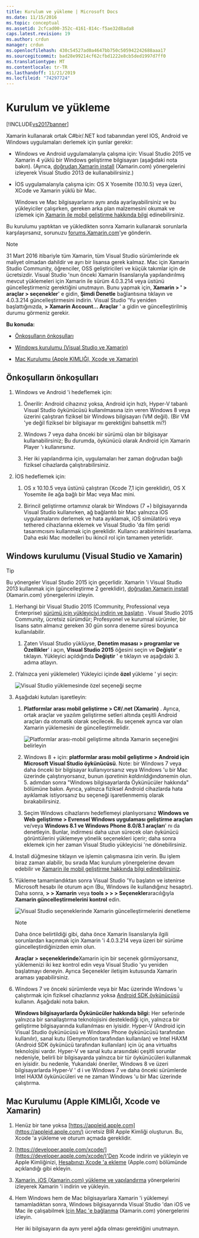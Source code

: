 ```yaml
---
title: Kurulum ve yükleme | Microsoft Docs
ms.date: 11/15/2016
ms.topic: conceptual
ms.assetid: 2cfcad00-352c-4161-814c-f5ae32d8ada8
caps.latest.revision: 19
ms.author: crdun
manager: crdun
ms.openlocfilehash: 430c54527ad0a4647bb750c505942242688aaa17
ms.sourcegitcommit: bad28e99214cf62cfbd1222e8cb5ded1997d7ff0
ms.translationtype: MT
ms.contentlocale: tr-TR
ms.lasthandoff: 11/21/2019
ms.locfileid: "74297724"
---
```

# <a name="setup-and-install"></a>Kurulum ve yükleme
[!INCLUDE[vs2017banner](../includes/vs2017banner.md)]

Xamarin kullanarak ortak C#bir/.NET kod tabanından yerel IOS, Android ve Windows uygulamaları derlemek için şunlar gerekir:  
  
- Windows ve Android uygulamalarıyla çalışma için: Visual Studio 2015 ve Xamarin 4 yüklü bir Windows geliştirme bilgisayarı (aşağıdaki nota bakın). (Ayrıca, [doğrudan Xamarin install](https://developer.xamarin.com/guides/cross-platform/getting_started/requirements/#install) (Xamarin.com) yönergelerini izleyerek Visual Studio 2013 de kullanabilirsiniz.)   
  
- İOS uygulamalarıyla çalışma için: OS X Yosemite (10.10.5) veya üzeri, XCode ve Xamarin yüklü bir Mac.  
  
  Windows ve Mac bilgisayarlarını aynı anda ayarlayabilirsiniz ve bu yükleyiciler çalışırken, gereken arka plan malzemesini okumak ve izlemek için [Xamarin ile mobil geliştirme hakkında bilgi](../cross-platform/learn-about-mobile-development-with-xamarin.md) edinebilirsiniz.  
 
Bu kurulumu yaptıktan ve yükledikten sonra Xamarin kullanarak sorunlarla karşılaşırsanız, sorunuzu [forums.Xamarin.com](https://forums.xamarin.com/)'ye gönderin.
  
> [!NOTE]
> 31 Mart 2016 itibariyle tüm Xamarin, tüm Visual Studio sürümlerinde ek maliyet olmadan dahildir ve ayrı bir lisansa gerek kalmaz. Mac için Xamarin Studio Community, öğrenciler, OSS geliştiricileri ve küçük takımlar için de ücretsizdir. Visual Studio 'nun önceki Xamarin lisanslarıyla yapılandırılmış mevcut yüklemeleri için Xamarin ile sürüm 4.0.3.214 veya üstünü güncelleştirmeniz gerektiğini unutmayın. Bunu yapmak için, **Xamarin > ' > araçlar > seçenekler**' e gidin, **Şimdi Denetle** bağlantısına tıklayın ve 4.0.3.214 güncelleştirmesini indirin. Visual Studio 'Yu yeniden başlattığınızda, **> Xamarin Account... Araçlar** ' a gidin ve güncelleştirilmiş durumu görmeniz gerekir.  
  
 **Bu konuda:**  
  
- [Önkoşulların önkoşulları](#prereq)  
  
- [Windows kurulumu (Visual Studio ve Xamarin)](#windows)  
  
- [Mac Kurulumu (Apple KIMLIĞI, Xcode ve Xamarin)](#mac)  
  
## <a name="prereq"></a>Önkoşulların önkoşulları  
  
1. Windows ve Android 'i hedeflemek için:  
  
    1. Önerilir: Android cihazınız yoksa, Android için hızlı, Hyper-V tabanlı Visual Studio öykünücüsü kullanılmasına izin veren Windows 8 veya üzerini çalıştıran fiziksel bir Windows bilgisayarı (VM değil). (Bir VM 'ye değil fiziksel bir bilgisayar mı gerektiğini bahsettik mi?)  
  
    1. Windows 7 veya daha önceki bir sürümü olan bir bilgisayar kullanabilirsiniz; Bu durumda, öykünücü olarak Android için Xamarin Player 'ı kullanırsınız. 
    
    1. Her iki yapılandırma için, uygulamaları her zaman doğrudan bağlı fiziksel cihazlarda çalıştırabilirsiniz.  
  
1. İOS hedeflemek için:  
  
    1. OS x 10.10.5 veya üstünü çalıştıran (Xcode 7,1 için gereklidir), OS X Yosemite ile ağa bağlı bir Mac veya Mac mini.  
  
    1. Birincil geliştirme ortamınız olarak bir Windows (7 +) bilgisayarında Visual Studio kullanırken, ağ bağlantılı bir Mac yalnızca iOS uygulamalarını derlemek ve hata ayıklamak, iOS simülatörü veya tethered cihazlarına eklemek ve Visual Studio 'da film şeridi tasarımcısını kullanmak için gereklidir. Kullanıcı arabirimini tasarlama. Daha eski Mac modelleri bu ikincil rol için tamamen yeterlidir.  
  
## <a name="windows"></a>Windows kurulumu (Visual Studio ve Xamarin)  
  
> [!TIP]
> Bu yönergeler Visual Studio 2015 için geçerlidir. Xamarin 'i Visual Studio 2013 kullanmak için (güncelleştirme 2 gereklidir), [doğrudan Xamarin install](https://developer.xamarin.com/guides/cross-platform/getting_started/requirements/#install) (Xamarin.com) yönergelerini izleyin.  
  
1. Herhangi bir Visual Studio 2015 (Community, Professional veya Enterprise) [sürümü için yükleyiciyi indirin ve başlatın](https://www.visualstudio.com/downloads/download-visual-studio-vs.aspx) . Visual Studio 2015 Community, ücretsiz sürümdür; Profesyonel ve kurumsal sürümler, bir lisans satın almanız gereken 30 gün sonra deneme süresi boyunca kullanılabilir.  
  
   1. Zaten Visual Studio yüklüyse, **Denetim masası > programlar ve Özellikler**' i açın, **Visual Studio 2015** öğesini seçin ve **Değiştir**' e tıklayın. Yükleyici açıldığında **Değiştir** ' e tıklayın ve aşağıdaki 3. adıma atlayın.  
  
2. (Yalnızca yeni yüklemeler) Yükleyici içinde **özel** yükleme ' yi seçin:  
  
    ![Visual Studio yüklemesinde özel seçeneği seçme](../cross-platform/media/cross-plat-xamarin-setup-1.png "Çapraz Plat Xamarin Kurulum 1")  
  
3. Aşağıdaki kutuları işaretleyin:  
  
   1. **Platformlar arası mobil geliştirme > C#/.net (Xamarin)** . Ayrıca, ortak araçlar ve yazılım geliştirme setleri altında çeşitli Android araçları da otomatik olarak seçilecek. Bu seçenek ayrıca var olan Xamarin yüklemesini de güncelleştirmelidir.  
  
        ![Platformlar arası&#45;mobil geliştirme altında Xamarin seçeneğini belirleyin](../cross-platform/media/cross-plat-xamarin-setup-2.png "Çapraz Plat Xamarin Kurulum 2")  
  
   2. Windows 8 + için: **platformlar arası mobil geliştirme > Android için Microsoft Visual Studio öykünücüsü**. Note: bir Windows 7 veya daha önceki bir bilgisayar kullanıyorsanız veya Windows 'u bir Mac üzerinde çalıştırıyorsanız, bunun *işaretinin kaldırıldığından*emin olun. 5\. adımdan sonra "Windows bilgisayarlarda Öykünücüler hakkında" bölümüne bakın. Ayrıca, yalnızca fiziksel Android cihazlarda hata ayıklamak istiyorsanız bu seçeneği işaretlenmemiş olarak bırakabilirsiniz.  
  
   3. Seçim Windows cihazlarını hedeflemeyi planlıyorsanız **Windows ve Web geliştirme > Evrensel Windows uygulaması geliştirme araçları** ve/veya **Windows 8.1 ve Windows Phone 8.0/8.1 araçları**' nı da denetleyin. Bunlar, indirmesi daha uzun sürecek olan öykünücü görüntülerini yüklemeye yönelik seçenekleri içerir; daha sonra eklemek için her zaman Visual Studio yükleyicisi 'ne dönebilirsiniz.  
  
4. Install düğmesine tıklayın ve işlemin çalışmasına izin verin. Bu işlem biraz zaman alabilir, bu sırada Mac kurulum yönergelerine devam edebilir ve [Xamarin ile mobil geliştirme hakkında bilgi edinebilirsiniz](../cross-platform/learn-about-mobile-development-with-xamarin.md).  
  
5. Yükleme tamamlandıktan sonra Visual Studio 'Yu başlatın ve istenirse Microsoft hesabı ile oturum açın (Bu, Windows ile kullandığınız hesaptır). Daha sonra, **> > Xamarin** veya **tools > > > Seçenekler**aracılığıyla **Xamarin güncelleştirmelerini kontrol** edin.  
  
    ![Visual Studio seçeneklerinde Xamarin güncelleştirmelerini denetleme](../cross-platform/media/cross-plat-xamarin-setup-3.png "Çapraz Plat Xamarin kurulumu 3")  
  
   > [!NOTE]
   > Daha önce belirtildiği gibi, daha önce Xamarin lisanslarıyla ilgili sorunlardan kaçınmak için Xamarin 'i 4.0.3.214 veya üzeri bir sürüme güncelleştirdiğinizden emin olun.  

   **Araçlar > seçeneklerinde**Xamarin için bir seçenek görmüyorsanız, yüklemenizi iki kez kontrol edin veya Visual Studio 'yu yeniden başlatmayı deneyin. Ayrıca Seçenekler iletişim kutusunda Xamarin araması yapabilirsiniz.
      
6. Windows 7 ve önceki sürümlerde veya bir Mac üzerinde Windows 'u çalıştırmak için fiziksel cihazlarınız yoksa [Android SDK öykünücüsü](https://developer.xamarin.com/guides/android/deployment,_testing,_and_metrics/debug-on-emulator/android-sdk-emulator/) kullanın. Aşağıdaki nota bakın.  
  
   **Windows bilgisayarlarda Öykünücüler hakkında bilgi:** Her seferinde yalnızca bir sanallaştırma teknolojisini desteklediği için, yalnızca bir geliştirme bilgisayarında kullanılması en iyisidir. Hyper-V (Android için Visual Studio öykünücüsü ve Windows Phone öykünücüsü tarafından kullanılır), sanal kutu (Genymotion tarafından kullanılan) ve Intel HAXM (Android SDK öykünücü tarafından kullanılan) için üç ana virtualtıs teknolojisi vardır. Hyper-V ve sanal kutu arasındaki çeşitli sorunlar nedeniyle, belirli bir bilgisayarda yalnızca bir tür öykünücüleri kullanmak en iyisidir. bu nedenle, Yukarıdaki öneriler, Windows 8 ve üzeri bilgisayarlarda Hyper-V ' d i ve Windows 7 ve daha önceki sürümlerde Intel HAXM öykünücüleri ve ne zaman Windows 'u bir Mac üzerinde çalıştırma.  
  
## <a name="mac"></a>Mac Kurulumu (Apple KIMLIĞI, Xcode ve Xamarin)  
  
1. Henüz bir tane yoksa [https://appleid.apple.com](https://appleid.apple.com/) ücretsiz BIR Apple Kimliği oluşturun. Bu, Xcode 'a yükleme ve oturum açmada gereklidir.  
  
2. [https://developer.apple.com/xcode/](https://developer.apple.com/xcode/)'Den Xcode indirin ve yükleyin ve Apple Kimliğinizi, [Hesabınızı Xcode 'a ekleme](https://developer.apple.com/library/content/documentation/IDEs/Conceptual/AppStoreDistributionTutorial/AddingYourAccounttoXcode/AddingYourAccounttoXcode.html#//apple_ref/doc/uid/TP40013839-CH40-SW1) (Apple.com) bölümünde açıklandığı gibi ekleyin.  
  
3. [Xamarin. iOS (Xamarin.com) yükleme ve yapılandırma](https://docs.microsoft.com/xamarin/ios/get-started/installation/mac) yönergelerini izleyerek Xamarin 'i indirin ve yükleyin.  
  
4. Hem Windows hem de Mac bilgisayarlara Xamarin 'i yüklemeyi tamamladıktan sonra, Windows bilgisayarında Visual Studio 'dan iOS ve Mac ile çalışabilmek [Için Mac 'e bağlanma](https://docs.microsoft.com/xamarin/ios/get-started/installation/windows/connecting-to-mac/) (Xamarin.com) yönergelerini izleyin.  
  
     Her iki bilgisayarın da aynı yerel ağda olması gerektiğini unutmayın.
